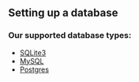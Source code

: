 ## Setting up a database

### Our supported database types:
- [SQLite3](getting-setup/databases/sqlite)
- [MySQL](getting-setup/databases/mysql)
- [Postgres](getting-setup/databases/postgres)